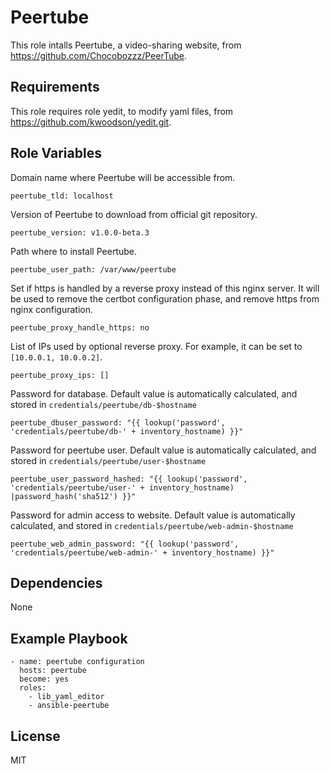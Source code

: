 Peertube
=========

This role intalls Peertube, a video-sharing website, from https://github.com/Chocobozzz/PeerTube.

Requirements
------------

This role requires role yedit, to modify yaml files, from https://github.com/kwoodson/yedit.git.

Role Variables
--------------

Domain name where Peertube will be accessible from.

```
peertube_tld: localhost
```

Version of Peertube to download from official git repository.
```
peertube_version: v1.0.0-beta.3
```

Path where to install Peertube.
```
peertube_user_path: /var/www/peertube
```

Set if https is handled by a reverse proxy instead of this nginx server. It
will be used to remove the certbot configuration phase, and remove https from
nginx configuration.
```
peertube_proxy_handle_https: no
```

List of IPs used by optional reverse proxy. For example, it can be set to `[10.0.0.1, 10.0.0.2]`.
```
peertube_proxy_ips: []
```

Password for database. Default value is automatically calculated, and stored in `credentials/peertube/db-$hostname`
```
peertube_dbuser_password: "{{ lookup('password', 'credentials/peertube/db-' + inventory_hostname) }}"
```

Password for peertube user. Default value is automatically calculated, and stored in `credentials/peertube/user-$hostname`
```
peertube_user_password_hashed: "{{ lookup('password', 'credentials/peertube/user-' + inventory_hostname) |password_hash('sha512') }}"
```

Password for admin access to website. Default value is automatically calculated, and stored in `credentials/peertube/web-admin-$hostname`
```
peertube_web_admin_password: "{{ lookup('password', 'credentials/peertube/web-admin-' + inventory_hostname) }}"
```

Dependencies
------------

None

Example Playbook
----------------

    - name: peertube configuration
      hosts: peertube
      become: yes
      roles:
        - lib_yaml_editor
        - ansible-peertube

License
-------

MIT
